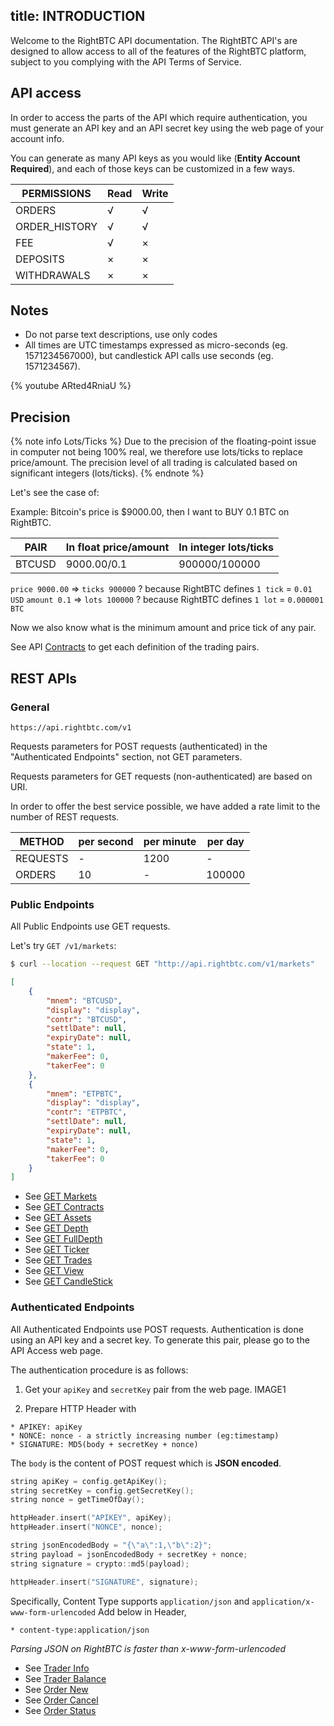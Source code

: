 title: INTRODUCTION
---
Welcome to the RightBTC API documentation.
The RightBTC API's are designed to allow access to all of the features of the RightBTC platform, subject to you complying with the API Terms of Service.

## API access

In order to access the parts of the API which require authentication, you must generate an API key and an API secret key using the web page of your account info.

You can generate as many API keys as you would like (**Entity Account Required**), and each of those keys can be customized in a few ways.

|  PERMISSIONS | Read | Write |
|  ------- | -------| ------- |
|  ORDERS   |  √  | √ | 
|  ORDER_HISTORY   |  √  | √ | 
|  FEE |  √  | × | 
|  DEPOSITS |  ×  | × | 
|  WITHDRAWALS |  ×  | × | 

## Notes

* Do not parse text descriptions, use only codes
* All times are UTC timestamps expressed as micro-seconds (eg. 1571234567000), but candlestick API calls use seconds (eg. 1571234567).

{% youtube ARted4RniaU %}

## Precision

{% note info Lots/Ticks %}
Due to the precision of the floating-point issue in computer not being 100% real,
we therefore use lots/ticks to replace price/amount.
The precision level of all trading is calculated based on significant integers (lots/ticks).
{% endnote %}

Let's see the case of:

Example: Bitcoin's price is $9000.00, then I want to BUY 0.1 BTC on RightBTC.

|  PAIR | In float price/amount | In integer lots/ticks |
|  ------- | -------| ------- |
|  BTCUSD |  9000.00/0.1  | 900000/100000 |

`price 9000.00` => `ticks 900000` ? because RightBTC defines `1 tick` = `0.01 USD`
`amount 0.1` => `lots 100000` ? because RightBTC defines `1 lot` = `0.000001 BTC`

Now we also know what is the minimum amount and price tick of any pair.

See API [Contracts](rest_pub.html#Contracts) to get each definition of the trading pairs.

## REST APIs

### General
```
https://api.rightbtc.com/v1
```
Requests parameters for POST requests (authenticated) in the "Authenticated Endpoints" section, not GET parameters.

Requests parameters for GET requests (non-authenticated) are based on URI.

In order to offer the best service possible, we have added a rate limit to the number of REST requests.

|  METHOD | per second | per minute | per day |
|  ------- | -------| ------- | ------- |
|  REQUESTS | - | 1200 | - |
|  ORDERS |  10 | - | 100000 |


### Public Endpoints

All Public Endpoints use GET requests.

Let's try `GET /v1/markets`:
``` bash
$ curl --location --request GET "http://api.rightbtc.com/v1/markets"
```
```json
[
    {
        "mnem": "BTCUSD",
        "display": "display",
        "contr": "BTCUSD",
        "settlDate": null,
        "expiryDate": null,
        "state": 1,
        "makerFee": 0,
        "takerFee": 0
    },
    {
        "mnem": "ETPBTC",
        "display": "display",
        "contr": "ETPBTC",
        "settlDate": null,
        "expiryDate": null,
        "state": 1,
        "makerFee": 0,
        "takerFee": 0
    }
]
```

* See [GET Markets](rest_pub.html#Markets)
* See [GET Contracts](rest_pub.html#Contracts)
* See [GET Assets](rest_pub.html#Assets)
* See [GET Depth](rest_pub.html#Depth)
* See [GET FullDepth](rest_pub.html#FullDepth)
* See [GET Ticker](rest_pub.html#Ticker)
* See [GET Trades](rest_pub.html#Trades)
* See [GET View](rest_pub.html#View)
* See [GET CandleStick](rest_pub.html#Candlestick)

### Authenticated Endpoints

All Authenticated Endpoints use POST requests.
Authentication is done using an API key and a secret key.
To generate this pair, please go to the API Access web page.

The authentication procedure is as follows:

1. Get your `apiKey` and `secretKey` pair from the web page.
IMAGE1

2. Prepare HTTP Header with
```
* APIKEY: apiKey
* NONCE: nonce - a strictly increasing number (eg:timestamp)
* SIGNATURE: MD5(body + secretKey + nonce)
```
The `body` is the content of POST request which is **JSON encoded**.

```cpp
string apiKey = config.getApiKey();
string secretKey = config.getSecretKey();
string nonce = getTimeOfDay();

httpHeader.insert("APIKEY", apiKey);
httpHeader.insert("NONCE", nonce);

string jsonEncodedBody = "{\"a\":1,\"b\":2}";
string payload = jsonEncodedBody + secretKey + nonce;
string signature = crypto::md5(payload);

httpHeader.insert("SIGNATURE", signature);
```

Specifically, Content Type supports `application/json` and `application/x-www-form-urlencoded`
Add below in Header,
```
* content-type:application/json
```
*Parsing JSON on RightBTC is faster than x-www-form-urlencoded*

* See [Trader Info](rest_auth.html#Trader-Info)
* See [Trader Balance](rest_auth.html#Trader-Balance)
* See [Order New](rest_auth.html#Create-New-Order)
* See [Order Cancel](rest_auth.html#Cancel-Active-Order)
* See [Order Status](rest_auth.html#Query-Active-Orders)

